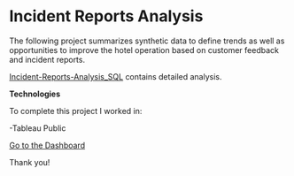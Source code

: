 # Incident Reports Analysis
The following project summarizes synthetic data to define trends as well as opportunities to improve the hotel operation based on customer feedback and incident reports.

[Incident-Reports-Analysis_SQL](https://github.com/Nadia-Usalko/Incident_Reports_Analysis_SQL) contains detailed analysis.

**Technologies**

To complete this project I worked in:

-Tableau Public

[Go to the Dashboard](https://public.tableau.com/app/profile/nadia.usalko/viz/IncidentReports_17277326051990/Dashboard1)

Thank you!





